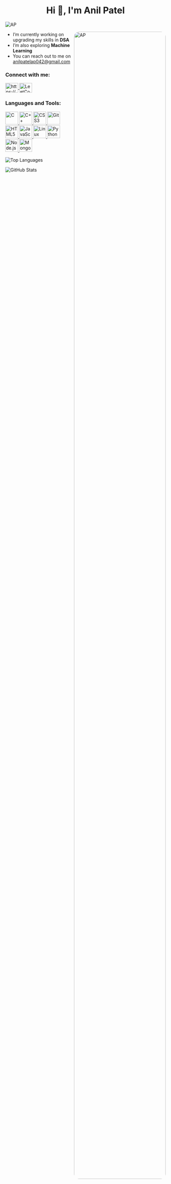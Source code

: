 
<h1 align="center">Hi 👋, I'm Anil Patel</h1>
<p align="left"> <img src="https://komarev.com/ghpvc/?username=AnilPatel7636&label=Profile%20views&color=0e75b6&style=flat" alt="AP" /> </p>
<img align="right" alt="AP" style="border-radius: 1rem; width: 30vw; height: 90vh;" src="IMG-20240715-WA0011.jpg">


- I’m currently working on upgrading my skills in **DSA**
- I’m also exploring **Machine Learning**
- You can reach out to me on <anilpatelap042@gmail.com>

<h3 align="left">Connect with me:</h3>
<p align="left">
  <a href="https://linkedin.com/in/https://www.linkedin.com/in/anil-patel-aa7a81224" target="_blank">
    <img align="center" src="https://raw.githubusercontent.com/rahuldkjain/github-profile-readme-generator/master/src/images/icons/Social/linked-in-alt.svg" alt="https://www.linkedin.com/in/anil-patel-aa7a81224" height="30" width="40" />
  </a>
  <a href="https://leetcode.com/anilpatel018" target="_blank">
    <img align="center" src="https://raw.githubusercontent.com/rahuldkjain/github-profile-readme-generator/master/src/images/icons/Social/leet-code.svg" alt="LeetCode Profile" height="30" width="40" />
  </a>
</p>

<h3 align="left">Languages and Tools:</h3>
<p align="left">
  <a href="https://www.learn-c.org/" target="_blank">
    <img src="https://raw.githubusercontent.com/rahuldkjain/github-profile-readme-generator/master/src/images/icons/ProgrammingLanguages/c.svg" alt="C" height="40" width="40" />
  </a>
  <a href="https://www.w3schools.com/cpp/" target="_blank">
    <img src="https://raw.githubusercontent.com/devicons/devicon/master/icons/cplusplus/cplusplus-original.svg" alt="C++" height="40" width="40" />
  </a>
  <a href="https://www.w3schools.com/css/" target="_blank">
    <img src="https://raw.githubusercontent.com/devicons/devicon/master/icons/css3/css3-original-wordmark.svg" alt="CSS3" height="40" width="40" />
  </a>
  <a href="https://git-scm.com/" target="_blank">
    <img src="https://www.vectorlogo.zone/logos/git-scm/git-scm-icon.svg" alt="Git" height="40" width="40" />
  </a>
  <a href="https://www.w3.org/html/" target="_blank">
    <img src="https://raw.githubusercontent.com/devicons/devicon/master/icons/html5/html5-original-wordmark.svg" alt="HTML5" height="40" width="40" />
  </a>
  <a href="https://developer.mozilla.org/en-US/docs/Web/JavaScript" target="_blank">
    <img src="https://raw.githubusercontent.com/devicons/devicon/master/icons/javascript/javascript-original.svg" alt="JavaScript" height="40" width="40" />
  </a>
  <a href="https://www.linux.org/" target="_blank">
    <img src="https://raw.githubusercontent.com/devicons/devicon/master/icons/linux/linux-original.svg" alt="Linux" height="40" width="40" />
  </a>
  <a href="https://www.python.org" target="_blank">
    <img src="https://raw.githubusercontent.com/devicons/devicon/master/icons/python/python-original.svg" alt="Python" height="40" width="40" />
  </a>
  <a href="https://nodejs.org/" target="_blank">
    <img src="https://raw.githubusercontent.com/rahuldkjain/github-profile-readme-generator/master/src/images/icons/BackendDevelopment/nodejs.svg" alt="Node.js" height="40" width="40" />
  </a>
  <a href="https://www.mongodb.com/" target="_blank">
    <img src="https://raw.githubusercontent.com/rahuldkjain/github-profile-readme-generator/master/src/images/icons/Database/mongodb.svg" alt="MongoDB" height="40" width="40" />
  </a>

</p>


<p align="left">
  <img src="https://github-readme-stats.vercel.app/api/top-langs/?username=AnilPatel7636&layout=compact&theme=dracula" alt="Top Languages" />
</p>

<p align="left">
  <img src="https://github-readme-stats.vercel.app/api?username=AnilPatel7636&show_icons=true&theme=dracula" alt="GitHub Stats" />
</p>
